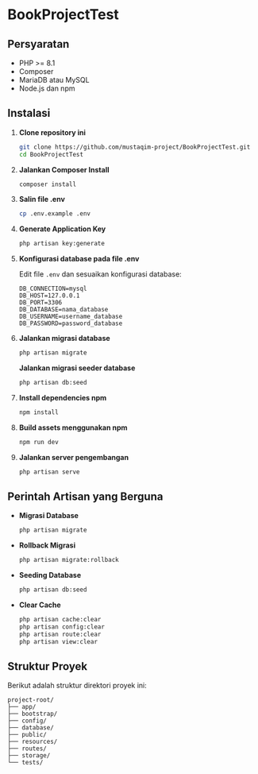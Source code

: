 

# BookProjectTest


## Persyaratan

- PHP >= 8.1
- Composer
- MariaDB atau MySQL
- Node.js dan npm

## Instalasi

1. **Clone repository ini**

   ```bash
   git clone https://github.com/mustaqim-project/BookProjectTest.git
   cd BookProjectTest
   ```

2. **Jalankan Composer Install**

   ```bash
   composer install
   ```

3. **Salin file .env**

   ```bash
   cp .env.example .env
   ```

4. **Generate Application Key**

   ```bash
   php artisan key:generate
   ```

5. **Konfigurasi database pada file .env**

   Edit file `.env` dan sesuaikan konfigurasi database:

   ```env
   DB_CONNECTION=mysql
   DB_HOST=127.0.0.1
   DB_PORT=3306
   DB_DATABASE=nama_database
   DB_USERNAME=username_database
   DB_PASSWORD=password_database
   ```

6. **Jalankan migrasi database**

   ```bash
   php artisan migrate
   ```

    **Jalankan migrasi seeder database**

   ```bash
   php artisan db:seed
   ```
   
7. **Install dependencies npm**

   ```bash
   npm install
   ```

8. **Build assets menggunakan npm**

   ```bash
   npm run dev
   ```

9. **Jalankan server pengembangan**

   ```bash
   php artisan serve
   ```

## Perintah Artisan yang Berguna

- **Migrasi Database**

  ```bash
  php artisan migrate
  ```

- **Rollback Migrasi**

  ```bash
  php artisan migrate:rollback
  ```

- **Seeding Database**

  ```bash
  php artisan db:seed
  ```

- **Clear Cache**

  ```bash
  php artisan cache:clear
  php artisan config:clear
  php artisan route:clear
  php artisan view:clear
  ```


## Struktur Proyek

Berikut adalah struktur direktori proyek ini:

```
project-root/
├── app/
├── bootstrap/
├── config/
├── database/
├── public/
├── resources/
├── routes/
├── storage/
└── tests/
```

